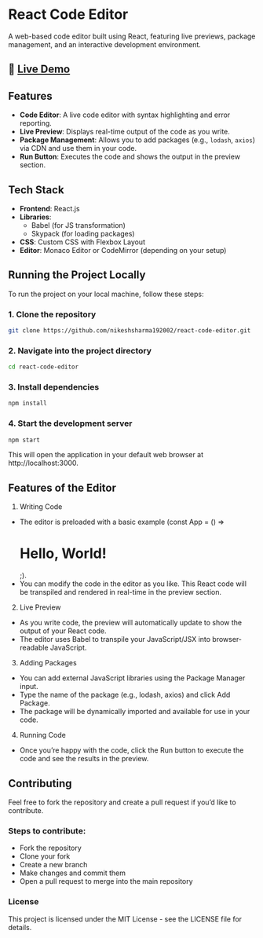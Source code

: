 # React Code Editor

A web-based code editor built using React, featuring live previews, package management, and an interactive development environment.

## 🚀 [Live Demo](https://react-code-editor-nikesh.netlify.app/)

## Features

- **Code Editor**: A live code editor with syntax highlighting and error reporting.
- **Live Preview**: Displays real-time output of the code as you write.
- **Package Management**: Allows you to add packages (e.g., `lodash`, `axios`) via CDN and use them in your code.
- **Run Button**: Executes the code and shows the output in the preview section.

## Tech Stack

- **Frontend**: React.js
- **Libraries**:
  - Babel (for JS transformation)
  - Skypack (for loading packages)
- **CSS**: Custom CSS with Flexbox Layout
- **Editor**: Monaco Editor or CodeMirror (depending on your setup)

## Running the Project Locally

To run the project on your local machine, follow these steps:

### 1. Clone the repository

```bash
git clone https://github.com/nikeshsharma192002/react-code-editor.git
```
### 2. Navigate into the project directory
```bash
cd react-code-editor
```
### 3. Install dependencies
```bash
npm install
```
### 4. Start the development server
```bash
npm start
```
This will open the application in your default web browser at http://localhost:3000.

## Features of the Editor

1. Writing Code
  - The editor is preloaded with a basic example (const App = () => <h1>Hello, World!</h1>;).
  - You can modify the code in the editor as you like. This React code will be transpiled and rendered in real-time in the preview section.

2. Live Preview
  - As you write code, the preview will automatically update to show the output of your React code.
  - The editor uses Babel to transpile your JavaScript/JSX into browser-readable JavaScript.
    
3. Adding Packages
  - You can add external JavaScript libraries using the Package Manager input.
  - Type the name of the package (e.g., lodash, axios) and click Add Package.
  - The package will be dynamically imported and available for use in your code.
    
4. Running Code
  - Once you’re happy with the code, click the Run button to execute the code and see the results in the preview.

## Contributing
Feel free to fork the repository and create a pull request if you’d like to contribute.

### Steps to contribute:
  - Fork the repository
  - Clone your fork
  - Create a new branch
  - Make changes and commit them
  - Open a pull request to merge into the main repository

### License
This project is licensed under the MIT License - see the LICENSE file for details.
